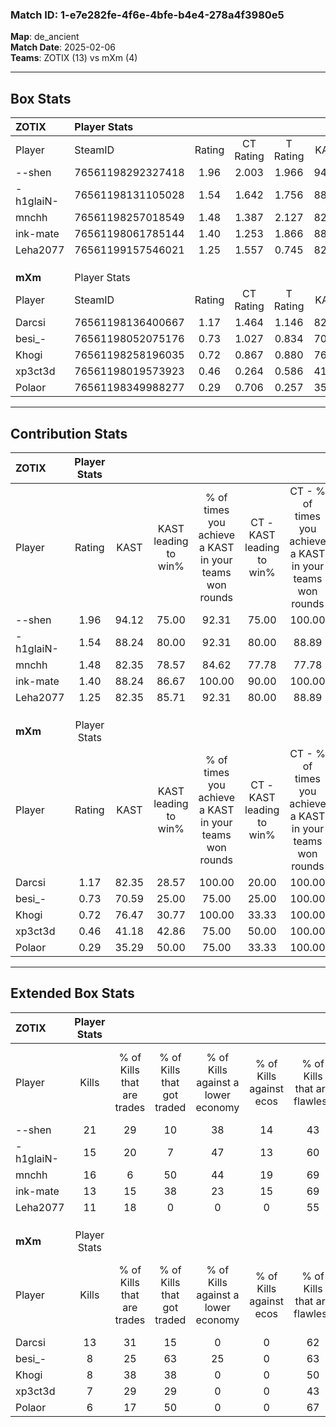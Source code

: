 ### Match ID: 1-e7e282fe-4f6e-4bfe-b4e4-278a4f3980e5  
**Map**: de_ancient  
**Match Date**: 2025-02-06  
**Teams**: ZOTIX (13) vs mXm (4)  

---  

## Box Stats  

| **ZOTIX** | Player Stats      |        |           |          |       |       |       |         |        |      |     |
| :- | :- | :-: | :-: | :-: | :-: | :-: | :-: | :-: | :-: | :-: | :-: |
| Player    | SteamID           | Rating | CT Rating | T Rating | KAST  |  ADR  | Kills | Assists | Deaths | K/D  | HS% |
| --shen    | 76561198292327418 |  1.96  |   2.003   |  1.966   | 94.12 | 103.4 |  21   |    0    |   6    | 3.50 | 52  |
| -h1glaiN- | 76561198131105028 |  1.54  |   1.642   |  1.756   | 88.24 | 90.7  |  15   |    5    |   8    | 1.88 | 60  |
| mnchh     | 76561198257018549 |  1.48  |   1.387   |  2.127   | 82.35 | 99.3  |  16   |    5    |   11   | 1.45 | 50  |
| ink-mate  | 76561198061785144 |  1.40  |   1.253   |  1.866   | 88.24 | 91.9  |  13   |    4    |   9    | 1.44 | 46  |
| Leha2077  | 76561199157546021 |  1.25  |   1.557   |  0.745   | 82.35 | 75.7  |  11   |    7    |   8    | 1.38 | 36  |
|           |                   |        |           |          |       |       |       |         |        |      |     |
|           |                   |        |           |          |       |       |       |         |        |      |     |
|           |                   |        |           |          |       |       |       |         |        |      |     |
| **mXm**   | Player Stats      |        |           |          |       |       |       |         |        |      |     |
| Player    | SteamID           | Rating | CT Rating | T Rating | KAST  |  ADR  | Kills | Assists | Deaths | K/D  | HS% |
| Darcsi    | 76561198136400667 |  1.17  |   1.464   |  1.146   | 82.35 | 75.1  |  13   |    3    |   13   | 1.00 | 76  |
| besi_-    | 76561198052075176 |  0.73  |   1.027   |  0.834   | 70.59 | 79.5  |   8   |    5    |   17   | 0.47 | 25  |
| Khogi     | 76561198258196035 |  0.72  |   0.867   |  0.880   | 76.47 | 55.2  |   8   |    3    |   16   | 0.50 | 75  |
| xp3ct3d   | 76561198019573923 |  0.46  |   0.264   |  0.586   | 41.18 | 52.9  |   7   |    2    |   14   | 0.50 | 71  |
| Polaor    | 76561198349988277 |  0.29  |   0.706   |  0.257   | 35.29 | 48.9  |   6   |    2    |   16   | 0.38 | 66  |
---  

## Contribution Stats  

| **ZOTIX** | Player Stats |       |                      |                                                        |                           |                                                             |                          |                                                            |
| :- | :-: | :-: | :-: | :-: | :-: | :-: | :-: | :-: |
| Player    |    Rating    | KAST  | KAST leading to win% | % of times you achieve a KAST in your teams won rounds | CT - KAST leading to win% | CT - % of times you achieve a KAST in your teams won rounds | T - KAST leading to win% | T - % of times you achieve a KAST in your teams won rounds |
| --shen    |     1.96     | 94.12 |        75.00         |                         92.31                          |           75.00           |                           100.00                            |          75.00           |                           75.00                            |
| -h1glaiN- |     1.54     | 88.24 |        80.00         |                         92.31                          |           80.00           |                            88.89                            |          80.00           |                           100.00                           |
| mnchh     |     1.48     | 82.35 |        78.57         |                         84.62                          |           77.78           |                            77.78                            |          80.00           |                           100.00                           |
| ink-mate  |     1.40     | 88.24 |        86.67         |                         100.00                         |           90.00           |                           100.00                            |          80.00           |                           100.00                           |
| Leha2077  |     1.25     | 82.35 |        85.71         |                         92.31                          |           80.00           |                            88.89                            |          100.00          |                           100.00                           |
|           |              |       |                      |                                                        |                           |                                                             |                          |                                                            |
|           |              |       |                      |                                                        |                           |                                                             |                          |                                                            |
|           |              |       |                      |                                                        |                           |                                                             |                          |                                                            |
| **mXm**   | Player Stats |       |                      |                                                        |                           |                                                             |                          |                                                            |
| Player    |    Rating    | KAST  | KAST leading to win% | % of times you achieve a KAST in your teams won rounds | CT - KAST leading to win% | CT - % of times you achieve a KAST in your teams won rounds | T - KAST leading to win% | T - % of times you achieve a KAST in your teams won rounds |
| Darcsi    |     1.17     | 82.35 |        28.57         |                         100.00                         |           20.00           |                           100.00                            |          33.33           |                           100.00                           |
| besi_-    |     0.73     | 70.59 |        25.00         |                         75.00                          |           25.00           |                           100.00                            |          25.00           |                           66.67                            |
| Khogi     |     0.72     | 76.47 |        30.77         |                         100.00                         |           33.33           |                           100.00                            |          30.00           |                           100.00                           |
| xp3ct3d   |     0.46     | 41.18 |        42.86         |                         75.00                          |           50.00           |                           100.00                            |          40.00           |                           66.67                            |
| Polaor    |     0.29     | 35.29 |        50.00         |                         75.00                          |           33.33           |                           100.00                            |          66.67           |                           66.67                            |
---  

## Extended Box Stats  

| **ZOTIX** | Player Stats |                            |                            |                                    |                         |                              |                                 |        |                             |                                     |                          |                               |                            |
| :- | :-: | :-: | :-: | :-: | :-: | :-: | :-: | :-: | :-: | :-: | :-: | :-: | :-: |
| Player    |    Kills     | % of Kills that are trades | % of Kills that got traded | % of Kills against a lower economy | % of Kills against ecos | % of Kills that are flawless | % of Kills that are close duels | Deaths | % of Deaths that get traded | % of Deaths against a lower economy | % of Deaths against ecos | % of Deaths that are flawless | % of Deaths that are close |
| --shen    |      21      |             29             |             10             |                 38                 |           14            |              43              |                0                |   6    |             33              |                 33                  |            17            |              100              |             0              |
| -h1glaiN- |      15      |             20             |             7              |                 47                 |           13            |              60              |                0                |   8    |             50              |                  0                  |            0             |              88               |             0              |
| mnchh     |      16      |             6              |             50             |                 44                 |           19            |              69              |                6                |   11   |             36              |                 18                  |            18            |              45               |             9              |
| ink-mate  |      13      |             15             |             38             |                 23                 |           15            |              69              |                0                |   9    |             33              |                 22                  |            11            |              67               |             22             |
| Leha2077  |      11      |             18             |             0              |                 0                  |            0            |              55              |                0                |   8    |             25              |                 25                  |            0             |              38               |             0              |
|           |              |                            |                            |                                    |                         |                              |                                 |        |                             |                                     |                          |                               |                            |
|           |              |                            |                            |                                    |                         |                              |                                 |        |                             |                                     |                          |                               |                            |
|           |              |                            |                            |                                    |                         |                              |                                 |        |                             |                                     |                          |                               |                            |
| **mXm**   | Player Stats |                            |                            |                                    |                         |                              |                                 |        |                             |                                     |                          |                               |                            |
| Player    |    Kills     | % of Kills that are trades | % of Kills that got traded | % of Kills against a lower economy | % of Kills against ecos | % of Kills that are flawless | % of Kills that are close duels | Deaths | % of Deaths that get traded | % of Deaths against a lower economy | % of Deaths against ecos | % of Deaths that are flawless | % of Deaths that are close |
| Darcsi    |      13      |             31             |             15             |                 0                  |            0            |              62              |                0                |   13   |             15              |                  0                  |            0             |              69               |             0              |
| besi_-    |      8       |             25             |             63             |                 25                 |            0            |              63              |               13                |   17   |             29              |                  6                  |            0             |              47               |             0              |
| Khogi     |      8       |             38             |             38             |                 0                  |            0            |              50              |                0                |   16   |             31              |                  6                  |            0             |              75               |             6              |
| xp3ct3d   |      7       |             29             |             29             |                 0                  |            0            |              43              |               29                |   14   |              7              |                  7                  |            0             |              43               |             0              |
| Polaor    |      6       |             17             |             50             |                 0                  |            0            |              67              |                0                |   16   |             19              |                  6                  |            0             |              56               |             0              |
